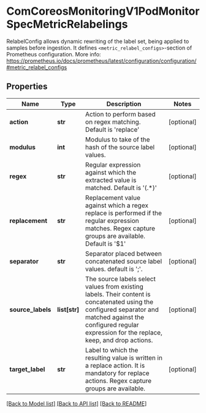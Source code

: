 # ComCoreosMonitoringV1PodMonitorSpecMetricRelabelings

RelabelConfig allows dynamic rewriting of the label set, being applied to samples before ingestion. It defines `<metric_relabel_configs>`-section of Prometheus configuration. More info: https://prometheus.io/docs/prometheus/latest/configuration/configuration/#metric_relabel_configs
## Properties
Name | Type | Description | Notes
------------ | ------------- | ------------- | -------------
**action** | **str** | Action to perform based on regex matching. Default is &#39;replace&#39; | [optional] 
**modulus** | **int** | Modulus to take of the hash of the source label values. | [optional] 
**regex** | **str** | Regular expression against which the extracted value is matched. Default is &#39;(.*)&#39; | [optional] 
**replacement** | **str** | Replacement value against which a regex replace is performed if the regular expression matches. Regex capture groups are available. Default is &#39;$1&#39; | [optional] 
**separator** | **str** | Separator placed between concatenated source label values. default is &#39;;&#39;. | [optional] 
**source_labels** | **list[str]** | The source labels select values from existing labels. Their content is concatenated using the configured separator and matched against the configured regular expression for the replace, keep, and drop actions. | [optional] 
**target_label** | **str** | Label to which the resulting value is written in a replace action. It is mandatory for replace actions. Regex capture groups are available. | [optional] 

[[Back to Model list]](../README.md#documentation-for-models) [[Back to API list]](../README.md#documentation-for-api-endpoints) [[Back to README]](../README.md)


